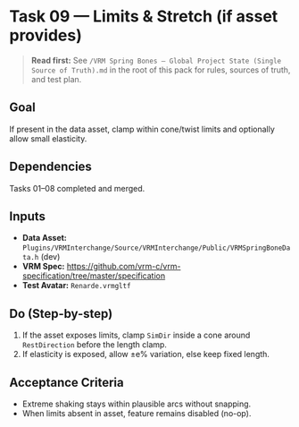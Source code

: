 # Task 09 — Limits & Stretch (if asset provides)

> **Read first:** See `/VRM Spring Bones — Global Project State (Single Source of Truth).md` in the root of this pack for rules, sources of truth, and test plan.

## Goal
If present in the data asset, clamp within cone/twist limits and optionally allow small elasticity.

## Dependencies
Tasks 01–08 completed and merged.

## Inputs
- **Data Asset:** `Plugins/VRMInterchange/Source/VRMInterchange/Public/VRMSpringBoneData.h` (dev)
- **VRM Spec:** https://github.com/vrm-c/vrm-specification/tree/master/specification
- **Test Avatar:** `Renarde.vrmgltf`

## Do (Step-by-step)
1. If the asset exposes limits, clamp `SimDir` inside a cone around `RestDirection` before the length clamp.
2. If elasticity is exposed, allow ±e% variation, else keep fixed length.

## Acceptance Criteria
- Extreme shaking stays within plausible arcs without snapping.
- When limits absent in asset, feature remains disabled (no-op).